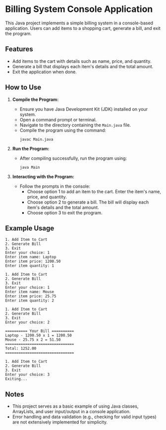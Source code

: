 
# Billing System Console Application

This Java project implements a simple billing system in a console-based application. Users can add items to a shopping cart, generate a bill, and exit the program.

## Features

- Add items to the cart with details such as name, price, and quantity.
- Generate a bill that displays each item's details and the total amount.
- Exit the application when done.

## How to Use

1. **Compile the Program:**
   - Ensure you have Java Development Kit (JDK) installed on your system.
   - Open a command prompt or terminal.
   - Navigate to the directory containing the `Main.java` file.
   - Compile the program using the command:
     ```
     javac Main.java
     ```

2. **Run the Program:**
   - After compiling successfully, run the program using:
     ```
     java Main
     ```
   
3. **Interacting with the Program:**
   - Follow the prompts in the console:
     - Choose option 1 to add an item to the cart. Enter the item's name, price, and quantity.
     - Choose option 2 to generate a bill. The bill will display each item's details and the total amount.
     - Choose option 3 to exit the program.

## Example Usage

```
1. Add Item to Cart
2. Generate Bill
3. Exit
Enter your choice: 1
Enter item name: Laptop
Enter item price: 1200.50
Enter item quantity: 1

1. Add Item to Cart
2. Generate Bill
3. Exit
Enter your choice: 1
Enter item name: Mouse
Enter item price: 25.75
Enter item quantity: 2

1. Add Item to Cart
2. Generate Bill
3. Exit
Enter your choice: 2

========== Your Bill ==========
Laptop - 1200.50 x 1 = 1200.50
Mouse - 25.75 x 2 = 51.50
===============================
Total: 1252.00
===============================

1. Add Item to Cart
2. Generate Bill
3. Exit
Enter your choice: 3
Exiting...
```

## Notes

- This project serves as a basic example of using Java classes, ArrayLists, and user input/output in a console application.
- Error handling and data validation (e.g., checking for valid input types) are not extensively implemented for simplicity.
